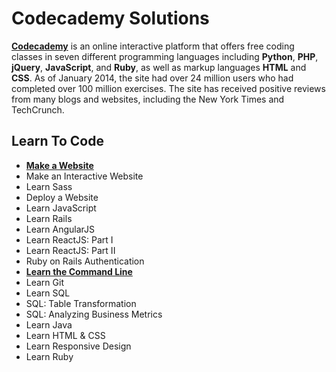 # Codecademy Solutions

**[Codecademy](http://www.codecademy.com/)** is an online interactive platform that offers free coding classes in seven different programming languages including **Python**, **PHP**, **jQuery**, **JavaScript**, and **Ruby**, as well as markup languages **HTML** and **CSS**. As of January 2014, the site had over 24 million users who had completed over 100 million exercises. The site has received positive reviews from many blogs and websites, including the New York Times and TechCrunch.

## Learn To Code

- **[Make a Website](https://github.com/srsandy/Codecademy_Solutions/tree/master/Make%20a%20Website)**
- Make an Interactive Website
- Learn Sass
- Deploy a Website
- Learn JavaScript
- Learn Rails
- Learn AngularJS
- Learn ReactJS: Part I
- Learn ReactJS: Part II
- Ruby on Rails Authentication
- **[Learn the Command Line](https://github.com/srsandy/Codecademy_Solutions/tree/master/Learn%20Command%20Line)**
- Learn Git
- Learn SQL
- SQL: Table Transformation
- SQL: Analyzing Business Metrics
- Learn Java
- Learn HTML & CSS
- Learn Responsive Design
- Learn Ruby

